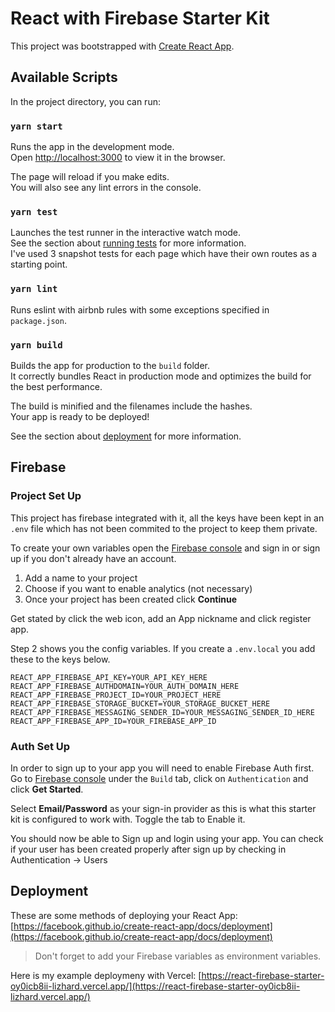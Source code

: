 # React with Firebase Starter Kit

This project was bootstrapped with [Create React App](https://github.com/facebook/create-react-app).

## Available Scripts

In the project directory, you can run:

### `yarn start`

Runs the app in the development mode.\
Open [http://localhost:3000](http://localhost:3000) to view it in the browser.

The page will reload if you make edits.\
You will also see any lint errors in the console.

### `yarn test`

Launches the test runner in the interactive watch mode.\
See the section about [running tests](https://facebook.github.io/create-react-app/docs/running-tests) for more information. \
I've used 3 snapshot tests for each page which have their own routes as a starting point.

### `yarn lint`

Runs eslint with airbnb rules with some exceptions specified in `package.json`.
### `yarn build`

Builds the app for production to the `build` folder.\
It correctly bundles React in production mode and optimizes the build for the best performance.

The build is minified and the filenames include the hashes.\
Your app is ready to be deployed!

See the section about [deployment](https://facebook.github.io/create-react-app/docs/deployment) for more information.

## Firebase

### Project Set Up

This project has firebase integrated with it, all the keys have been kept in an `.env` file which has not been commited to the project to keep them private.

To create your own variables open the [Firebase console](https://firebase.google.com/) and sign in or sign up if you don't already have an account.

1. Add a name to your project
2. Choose if you want to enable analytics (not necessary)
3. Once your project has been created click **Continue**

Get stated by click the web icon, add an App nickname and click register app.

Step 2 shows you the config variables. If you create a `.env.local` you add these to the keys below.

```
REACT_APP_FIREBASE_API_KEY=YOUR_API_KEY_HERE
REACT_APP_FIREBASE_AUTHDOMAIN=YOUR_AUTH_DOMAIN_HERE
REACT_APP_FIREBASE_PROJECT_ID=YOUR_PROJECT_HERE
REACT_APP_FIREBASE_STORAGE_BUCKET=YOUR_STORAGE_BUCKET_HERE
REACT_APP_FIREBASE_MESSAGING_SENDER_ID=YOUR_MESSAGING_SENDER_ID_HERE
REACT_APP_FIREBASE_APP_ID=YOUR_FIREBASE_APP_ID
```

### Auth Set Up

In order to sign up to your app you will need to enable Firebase Auth first. 
Go to [Firebase console](https://firebase.google.com/) under the `Build` tab, click on `Authentication` and click **Get Started**.

Select **Email/Password** as your sign-in provider as this is what this starter kit is configured to work with. Toggle the tab to Enable it.

You should now be able to Sign up and login using your app. You can check if your user has been created properly after sign up by checking in Authentication -> Users
## Deployment

These are some methods of deploying your React App: [https://facebook.github.io/create-react-app/docs/deployment](https://facebook.github.io/create-react-app/docs/deployment)

> Don't forget to add your Firebase variables as environment variables.

Here is my example deploymeny with Vercel: [https://react-firebase-starter-oy0icb8ii-lizhard.vercel.app/](https://react-firebase-starter-oy0icb8ii-lizhard.vercel.app/)